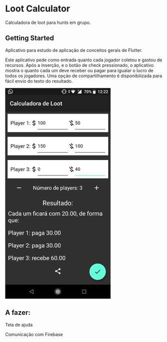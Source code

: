 ﻿# Loot Calculator

Calculadora de loot para hunts em grupo.

## Getting Started

Aplicativo para estudo de aplicação de conceitos gerais de Flutter.

Este aplicativo pede como entrada quanto cada jogador coletou e gastou de recursos.
Após a inserção, e o botão de check pressionado, o aplicativo mostra o quanto cada um deve receber ou pagar para igualar o lucro de todos os jogadores.
Uma opção de compartilhamento é disponibilizada para fácil envio do texto do resultado.

![Print do resultado](/docs/printscreen.png)

## A fazer:
Tela de ajuda

Comunicação com Firebase